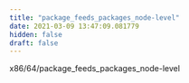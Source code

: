 ```yaml
---
title: "package_feeds_packages_node-level"
date: 2021-03-09 13:47:09.081779
hidden: false
draft: false
---
```


x86/64/package_feeds_packages_node-level

